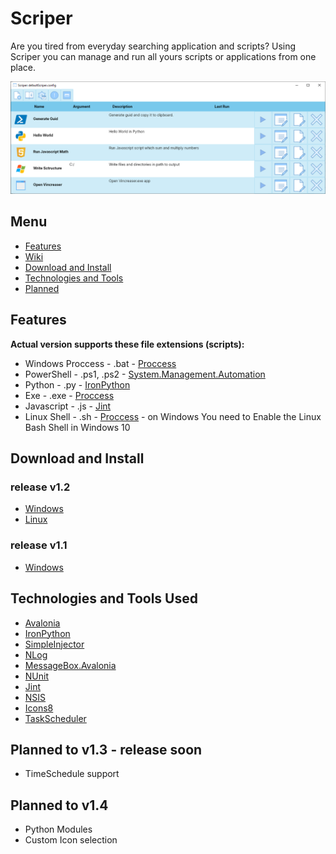 # Scriper
Are you tired from everyday searching application and scripts? Using Scriper you can manage and run all yours scripts or applications from one place.

![Scriper Example](/Images/scriper.png)

## Menu
* [Features](#features)  
* [Wiki](https://github.com/Gramli/Scriper/wiki)    
* [Download and Install](#download-and-install)    
* [Technologies and Tools](#technologies-and-tools-used)  
* [Planned](#planned)

## Features
**Actual version supports these file extensions (scripts):**
* Windows Proccess - .bat - [Proccess](https://docs.microsoft.com/en-gb/dotnet/api/system.diagnostics.process?view=netcore-3.1)
* PowerShell - .ps1, .ps2 -  [System.Management.Automation](https://www.nuget.org/packages/Microsoft.PowerShell.SDK/)
* Python - .py - [IronPython](https://github.com/IronLanguages/ironpython2)
* Exe - .exe -  [Proccess](https://docs.microsoft.com/en-gb/dotnet/api/system.diagnostics.process?view=netcore-3.1)
* Javascript - .js - [Jint](https://github.com/sebastienros/jint)
* Linux Shell - .sh -  [Proccess](https://docs.microsoft.com/en-gb/dotnet/api/system.diagnostics.process?view=netcore-3.1) - on Windows You need to Enable the Linux Bash Shell in Windows 10

## Download and Install
### release v1.2
* [Windows](https://github.com/Gramli/Scriper/releases/download/v1.2/ScriperInstaller.exe)
* [Linux](https://github.com/Gramli/Scriper/releases/download/v1.2/linux-x64-netcore3.1.7z)
### release v1.1
* [Windows](https://github.com/Gramli/Scriper/releases/download/v1.1/ScriperInstaller.exe)


## Technologies and Tools Used
* [Avalonia](https://github.com/AvaloniaUI/Avalonia)
* [IronPython](https://github.com/IronLanguages/ironpython2)
* [SimpleInjector](https://github.com/simpleinjector/SimpleInjector)
* [NLog](https://github.com/NLog/NLog)
* [MessageBox.Avalonia](https://github.com/AvaloniaUtils/MessageBox.Avalonia)
* [NUnit](https://github.com/nunit/nunit)
* [Jint](https://github.com/sebastienros/jint)
* [NSIS](https://nsis.sourceforge.io/Download)
* [Icons8](https://icons8.com)
* [TaskScheduler](https://github.com/dahall/TaskScheduler)

  
## Planned to v1.3 - release soon
* TimeSchedule support

## Planned to v1.4
* Python Modules
* Custom Icon selection

